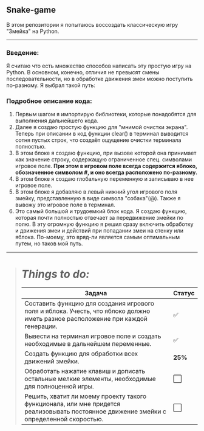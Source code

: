 ## Snake-game
В этом репозитории я попытаюсь воссоздать классическую игру "Змейка" на Python. 
___
### Введение:
Я считаю что есть множество способов написать эту простую игру на Python. В основном, конечно, отличия не превысят смены последовательности, но в обработке движения змеи можно поступить по-разному. Я выбрал такой путь:
### __Подробное описание кода:__
1. Первым шагом я импортирую библиотеки, которые понадобятся для выполнения дальнейшего кода.
2. Далее я создаю простую функцию для "мнимой очистки экрана". Теперь при описании в код функции clear() в терминал выводится сотня пустых строк, что создаёт ощущение очистки терминала полностью.
3. В этом блоке я создаю функцию, при вызове которой она принимает как значение строку, содержащую ограниченное спец. символами игровое поле. __При этом в игровом поле всегда содержится яблоко, обозначенное символом #, и оно всегда расположено по-разному.__
4. В этом блоке я создаю глобальную переменную и записываю в нее игровое поле.
5. В этом блоке я добавляю в левый нижний угол игрового поля змейку, представленную в виде символа "собака"(@). Также я вывожу это игровое поле в терминал.
6. Это самый большой и трудоемкий блок кода. Я создаю функцию, которая почти полностью отвечает за передвижение змейки по полю. В эту огромную функцию я решил сразу включить обработку и движения змеи и действий при попадании змеи на стенку или яблока. По-моему, это вряд-ли является самым оптимальным путем, но таков мой путь.


___

> # ___Things to do:___
> | Задача | Статус |
> | --- | --- |
> | Составить функцию для создания игрового поля и яблока. Учесть, что яблоко должно иметь разное расположение при каждой генерации. | :white_check_mark: |
> | Вывести на терминал игровое поле и создать необходимые в дальнейшем переменные. | :white_check_mark: |
> | Создать функцию для обработки всех движений змейки. | **25%** |
> | Обработать нажатие клавиш и дописать остальные мелкие элементы, необходимые для полноценной игры. | :white_large_square: |
> | Решить, хватит ли моему проекту такого функционала, или мне придется реализовывать постоянное движение змейки с определенной скоростью. | :white_large_square: |
